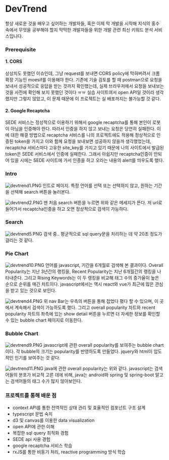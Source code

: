 # DevTrend
항상 새로운 것을 배우고 싶어하는 개발자들, 혹은 이제 막 개발을 시작해 지식의 홍수 속에서 무엇을 공부해야 할지 막막한 개발자들을 위한 개발 관련 최신 키워드 분석 서비스입니다.

### Prerequisite
#### 1. CORS
상상치도 못했던 이슈인데, 그냥 request를 보내면 CORS policy에 막혀버려서 크롬 확장 기능인 moesif를 이용해야 한다. 기존에 기술 검토를 할 때 postman으로 요청을 보내서 성공적으로 응답을 받는 것까지 확인했는데, 실제 브라우저에서 요청을 보내보는 것을 사전에 확인해 보지 못했던 것이다 ㅠㅠ 실습 사이트여서 open API일 것이라 생각했지만 그렇지 않았고, 이 문제 때문에 이 프로젝트는 실 배포까지는 불가능할 것 같다.

#### 2. Google Recaptcha
SEDE 서비스는 정상적으로 이용하기 위해서 google recaptcha를 통해 본인이 로봇이 아님을 인증해야 한다. 따라서 인증을 하지 않고 보내는 요청은 당연히 실패한다. 이에 대한 해결 방법으로 recaptcha 서비스를 나의 프로젝트에도 적용해 정상적으로 인증된 token을 가지고 이와 함께 요청을 보내보면 성공하지 않을까 생각했었는데, recaptcha 서비스마다 고유한 site_key를 가지고 있기 때문에 나의 사이트에서 발급된 token은 SEDE 서비스에서 인증에 실패한다. 그래서 아쉽지만 recaptcha인증이 안되어 있을 시에는 SEDE 사이트에 가서 인증을 하고 오라는 내용의 alert를 띄우도록 했다.

### Intro

![devtrend1.PNG](https://images.velog.io/post-images/dvmflstm/65d92e30-f9f0-11e9-babc-99764141d905/devtrend1.PNG)
인트로 페이지. 특정 언어를 선택 또는 선택하지 않고, 원하는 기간을 선택해 search 버튼을 눌러본다.

![devtrend2.PNG](https://images.velog.io/post-images/dvmflstm/8047e260-f9f1-11e9-babc-99764141d905/devtrend2.PNG)
맨 처음 search 버튼을 누르면 위와 같은 메세지가 뜬다. 저 url로 들어가서 recaptcha인증을 하고 오면 정상적으로 검색이 가능하다.

### Search
![devtrend5.PNG](https://images.velog.io/post-images/dvmflstm/9fb71080-f9f1-11e9-babc-99764141d905/devtrend5.PNG)
검색 중.. 평균적으로 sql query문을 처리하는 데 약 20초 정도가 걸리는 것 같다.

### Pie Chart
![devtrend10.PNG](https://images.velog.io/post-images/dvmflstm/d3343780-f9f1-11e9-ac41-d980f8c23229/devtrend10.PNG)
언어를 javascript, 기간을 6개월로 검색해 본 결과이다.
Overall Popularity는 지난 3년간의 랭킹을, Recent Popularity는 지난 6개월간의 랭킹을 나타내준다.
그리고 Rising Keywords는 이 두 랭킹을 비교해 태그 수의 증가율이 높은 순으로 순위를 매긴 차트이다.
javascript에서는 역시 react와 vue가 최근에 많은 관심을 받고 있는 것으로 보인다.

![devtrend4.PNG](https://images.velog.io/post-images/dvmflstm/4de89200-f9f2-11e9-ac6e-c3097bad8d76/devtrend4.PNG)
위 nav Bar는 우측의 버튼을 통해 접었다 폈다 할 수 있으며, 이 곳에서 계속해서 검색이 가능하도록 했다.
그리고 overall popularity 차트와 recent popularity 차트의 좌측에 있는 show detail 버튼을 누르면 더 자세한 정보를 확인할 수 있는 bubble chart 페이지로 이동한다.

### Bubble Chart
![devtrend9.PNG](https://images.velog.io/post-images/dvmflstm/a3476dc0-f9f2-11e9-ac6e-c3097bad8d76/devtrend9.PNG)
javascript에 관한 overall popularity를 보여주는 bubble chart이다. 각 bubble의 크기는 popularity를 반영하도록 만들었다. jquery와 html이 압도적인 인기를 보여주는 것 같다.


![devtrend11.PNG](https://images.velog.io/post-images/dvmflstm/d4dd5e30-f9f2-11e9-ac6e-c3097bad8d76/devtrend11.PNG)
java에 관한 overall popularity는 위와 같다. javascript는 검색어들의 분포가 비교적 고른 데에 비해, java는 android와 spring 및 spring-boot 말고는 검색어들의 태그 수가 많지 않아보인다.

### 프로젝트를 통해 배운 점
- context API를 통한 전역적인 상태 관리 및 효율적인 컴포넌트 구조 설계
- typescript 문법 숙지
- d3 및 canvas를 이용한 data visualization
- open API에 관한 이해
- 복잡한 sql query 최적화 경험
- SEDE api 사용 경험
- google recaptcha 서비스 학습
- rxJS를 통한 비동기 처리, reactive programming 방식 학습
